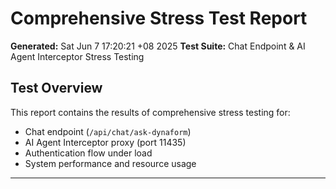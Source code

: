 # Comprehensive Stress Test Report

**Generated:** Sat Jun  7 17:20:21 +08 2025
**Test Suite:** Chat Endpoint & AI Agent Interceptor Stress Testing

## Test Overview

This report contains the results of comprehensive stress testing for:
- Chat endpoint (`/api/chat/ask-dynaform`)
- AI Agent Interceptor proxy (port 11435)
- Authentication flow under load
- System performance and resource usage

---

